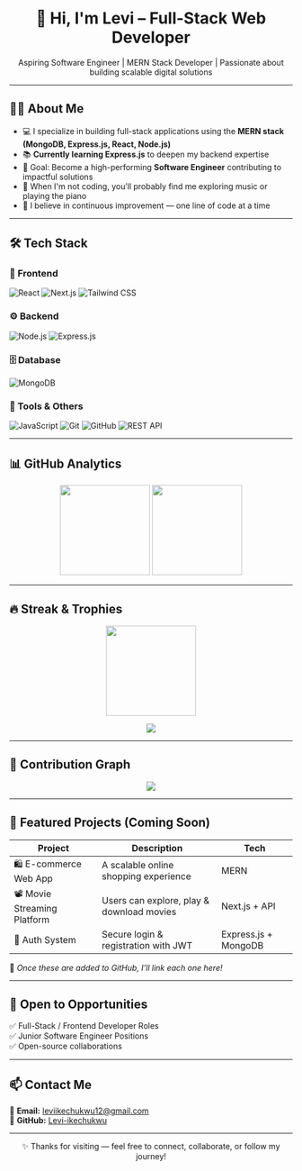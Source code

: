 <!-- Header -->
<h1 align="center">👋 Hi, I'm Levi – Full-Stack Web Developer</h1>
<p align="center">
  Aspiring Software Engineer | MERN Stack Developer | Passionate about building scalable digital solutions
</p>

---

## 👨‍💻 About Me
- 💻 I specialize in building full-stack applications using the **MERN stack (MongoDB, Express.js, React, Node.js)**
- 📚 **Currently learning Express.js** to deepen my backend expertise
- 🎯 Goal: Become a high-performing **Software Engineer** contributing to impactful solutions
- 🎹 When I'm not coding, you’ll probably find me exploring music or playing the piano
- 🚀 I believe in continuous improvement — one line of code at a time

---

## 🛠️ Tech Stack

### 🚀 Frontend
![React](https://img.shields.io/badge/React-20232A?style=for-the-badge&logo=react)
![Next.js](https://img.shields.io/badge/Next.js-000000?style=for-the-badge&logo=nextdotjs)
![Tailwind CSS](https://img.shields.io/badge/TailwindCSS-0F172A?style=for-the-badge&logo=tailwindcss)

### ⚙️ Backend
![Node.js](https://img.shields.io/badge/Node.js-215732?style=for-the-badge&logo=nodedotjs)
![Express.js](https://img.shields.io/badge/Express.js-303030?style=for-the-badge&logo=express)

### 🗄️ Database
![MongoDB](https://img.shields.io/badge/MongoDB-001E2B?style=for-the-badge&logo=mongodb)

### 🧰 Tools & Others
![JavaScript](https://img.shields.io/badge/JavaScript-F7DF1E?style=for-the-badge&logo=javascript)
![Git](https://img.shields.io/badge/Git-F05032?style=for-the-badge&logo=git)
![GitHub](https://img.shields.io/badge/GitHub-181717?style=for-the-badge&logo=github)
![REST API](https://img.shields.io/badge/REST-02569B?style=for-the-badge&logo=fastapi)

---

## 📊 GitHub Analytics

<p align="center">
  <img src="https://github-readme-stats.vercel.app/api?username=Levi-ikechukwu&show_icons=true&theme=dark" height="160px"/>
  <img src="https://github-readme-stats.vercel.app/api/top-langs/?username=Levi-ikechukwu&layout=compact&theme=dark" height="160px"/>
</p>

---

## 🔥 Streak & Trophies

<p align="center">
  <img src="https://streak-stats.demolab.com?user=Levi-ikechukwu&theme=dark" height="160px"/>
</p>

<p align="center">
  <img src="https://github-profile-trophy.vercel.app/?username=Levi-ikechukwu&theme=darkhub&margin-w=10"/>
</p>

---

## 📅 Contribution Graph

<p align="center">
  <img src="https://github-readme-activity-graph.vercel.app/graph?username=Levi-ikechukwu&theme=react-dark"/>
</p>

---

## 📂 Featured Projects (Coming Soon)

| Project | Description | Tech |
|---------|------------|------|
| 🛍️ E-commerce Web App | A scalable online shopping experience | MERN |
| 📽️ Movie Streaming Platform | Users can explore, play & download movies | Next.js + API |
| 🔐 Auth System | Secure login & registration with JWT | Express.js + MongoDB |

📌 _Once these are added to GitHub, I’ll link each one here!_

---

## 💼 Open to Opportunities
✅ Full-Stack / Frontend Developer Roles  
✅ Junior Software Engineer Positions  
✅ Open-source collaborations  

---

## 📫 Contact Me
📧 **Email:** leviikechukwu12@gmail.com  
📍 **GitHub:** <a href="https://github.com/Levi-ikechukwu">Levi-ikechukwu</a>

---

<p align="center">✨ Thanks for visiting — feel free to connect, collaborate, or follow my journey!</p>
